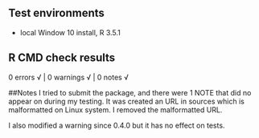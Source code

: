 ## Test environments
* local Window 10 install, R 3.5.1

## R CMD check results
0 errors √ | 0 warnings √ | 0 notes √


##Notes
I tried to submit the package, and there were 1 NOTE that did no appear 
on during my testing. It was created an URL in sources which is malformatted
on Linux system. I removed the malformatted URL.

I also modified a warning since 0.4.0 but it has no effect on tests.
